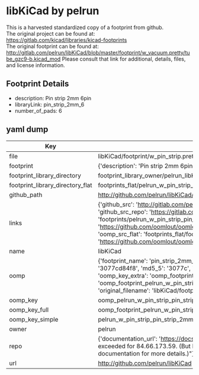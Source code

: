 # libKiCad by pelrun  
This is a harvested standardized copy of a footprint from github.  
The original project can be found at:  
https://gitlab.com/kicad/libraries/kicad-footprints  
The original footprint can be found at:
http://gitlab.com/pelrun/libKiCad/blob/master/footprint/w_vacuum.pretty/tube_gzc9-b.kicad_mod
Please consult that link for additional, details, files, and license information.  
## Footprint Details
* description: Pin strip 2mm 6pin  
* libraryLink: pin_strip_2mm_6  
* number_of_pads: 6  
## yaml dump  
| Key | Value |  
| --- | --- |  
| file | libKiCad/footprint/w_pin_strip.pretty/pin_strip_2mm_6.kicad_mod |  
| footprint | {'description': 'Pin strip 2mm 6pin', 'libraryLink': 'pin_strip_2mm_6', 'number_of_pads': 6} |  
| footprint_library_directory | footprint_library_owner/pelrun_libKiCad |  
| footprint_library_directory_flat | footprints_flat/pelrun_w_pin_strip_pin_strip_2mm_6/working |  
| github_path | http://github.com/pelrun/libKiCad/blob/master/footprint/w_pin_strip.pretty/pin_strip_2mm_6.kicad_mod |  
| links | {'github_src': 'http://gitlab.com/pelrun/libKiCad/blob/master/footprint/w_vacuum.pretty/tube_gzc9-b.kicad_mod', 'github_src_repo': 'https://gitlab.com/kicad/libraries/kicad-footprints', 'oomp_bot': 'footprints/pelrun_w_pin_strip_pin_strip_2mm_6/working', 'oomp_bot_github': 'https://github.com/oomlout/oomlout_oomp_footprint_bot/tree/main/footprints/pelrun_w_pin_strip_pin_strip_2mm_6/working', 'oomp_src_flat': 'footprints_flat/footprints_flat/pelrun_w_pin_strip_pin_strip_2mm_6/working', 'oomp_src_flat_github': 'https://github.com/oomlout/oomlout_oomp_footprint_src/tree/main/footprints_flat/pelrun_w_pin_strip_pin_strip_2mm_6/working'} |  
| name | libKiCad |  
| oomp | {'footprint_name': 'pin_strip_2mm_6', 'library_name': 'w_pin_strip', 'md5': '3077cd84f81b9d3e301939a3aab4caa9', 'md5_10': '3077cd84f8', 'md5_5': '3077c', 'md5_6': '3077cd', 'oomp_key': 'oomp_pelrun_w_pin_strip_pin_strip_2mm_6', 'oomp_key_extra': 'oomp_footprint_pelrun_w_pin_strip_pin_strip_2mm_6', 'oomp_key_full': 'oomp_footprint_pelrun_w_pin_strip_pin_strip_2mm_6_3077cd', 'oomp_key_simple': 'pelrun_w_pin_strip_pin_strip_2mm_6', 'original_filename': 'libKiCad/footprint/w_pin_strip.pretty/pin_strip_2mm_6.kicad_mod', 'owner_name': 'pelrun'} |  
| oomp_key | oomp_pelrun_w_pin_strip_pin_strip_2mm_6 |  
| oomp_key_full | oomp_footprint_pelrun_w_pin_strip_pin_strip_2mm_6 |  
| oomp_key_simple | pelrun_w_pin_strip_pin_strip_2mm_6 |  
| owner | pelrun |  
| repo | {'documentation_url': 'https://docs.github.com/rest/overview/resources-in-the-rest-api#rate-limiting', 'message': "API rate limit exceeded for 84.66.173.59. (But here's the good news: Authenticated requests get a higher rate limit. Check out the documentation for more details.)"} |  
| url | http://github.com/pelrun/libKiCad |  


